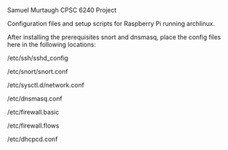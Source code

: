 Samuel Murtaugh
CPSC 6240 Project

Configuration files and setup scripts for Raspberry Pi running archlinux.

After installing the prerequisites snort and dnsmasq, place the config files here in the following locations:

/etc/ssh/sshd_config

/etc/snort/snort.conf

/etc/sysctl.d/network.conf

/etc/dnsmasq.conf

/etc/firewall.basic

/etc/firewall.flows

/etc/dhcpcd.conf
